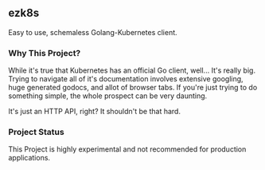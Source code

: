 ## ezk8s

Easy to use, schemaless Golang-Kubernetes client.

### Why This Project?

While it's true that Kubernetes has an official Go client, well... It's really big. Trying
to navigate all of it's documentation involves extensive googling, huge generated godocs, and
allot of browser tabs. If you're just trying to do something simple, the whole prospect can
be very daunting.

It's just an HTTP API, right? It shouldn't be that hard.

### Project Status

This Project is highly experimental and not recommended for production applications.

